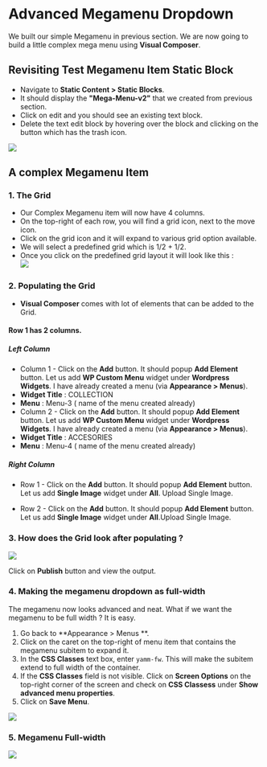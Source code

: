 # Advanced Megamenu Dropdown

We built our simple Megamenu in previous section. We are now going to build a little complex mega menu using **Visual Composer**.

## Revisiting Test Megamenu Item Static Block

* Navigate to **Static Content > Static Blocks**.
* It should display the **"Mega-Menu-v2"** that we created from previous section.
* Click on edit and you should see an existing text block.
* Delete the text edit block by hovering over the block and clicking on the button which has the trash icon.

![](http://transvelo.github.io/docs/bewear/images/edit-test-megamenu-item.png)

## A complex Megamenu Item

### 1. The Grid

* Our Complex Megamenu item will now have 4 columns.
* On the top-right of each row, you will find a grid icon, next to the move icon.
* Click on the grid icon and it will expand to various grid option available.
* We will select a predefined grid which is 1/2 + 1/2.
* Once you click on the predefined grid layout it will look like this :<br/>![](http://transvelo.github.io/docs/bewear/images/vc-two-col-grid-on-selection.png)



### 2. Populating the Grid

* **Visual Composer** comes with lot of elements that can be added to the Grid.

#### Row 1 has 2 columns.
##### Left Column
* Column 1 - Click on the **Add** button. It should popup **Add Element** button. Let us add **WP Custom Menu** widget under **Wordpress Widgets**. I have already created a menu (via **Appearance > Menus**).
 * **Widget Title** : COLLECTION
 * **Menu** : Menu-3 ( name of the menu created already)
* Column 2 -  Click on the **Add** button. It should popup **Add Element** button. Let us add **WP Custom Menu** widget under **Wordpress Widgets**. I have already created a menu (via **Appearance > Menus**).
 * **Widget Title** : ACCESORIES
 * **Menu** : Menu-4 ( name of the menu created already)

##### Right Column

* Row 1 -  Click on the **Add** button. It should popup **Add Element** button. Let us add **Single Image** widget under **All**. Upload Single Image.

* Row 2 -  Click on the **Add** button. It should popup **Add Element** button. Let us add **Single Image** widget under **All**.Upload Single Image.

### 3. How does the Grid look after populating ?

![](http://transvelo.github.io/docs/bewear/images/vc-megamenu-backend-editor.png)

Click on **Publish** button and view the output.

### 4. Making the megamenu dropdown as full-width

The megamenu now looks advanced and neat. What if we want the megamenu to be full width ? It is easy.

1. Go back to **Appearance > Menus **.
2. Click on the caret on the top-right of menu item that contains the megamenu subitem to expand it.
3. In the **CSS Classes** text box, enter `yamm-fw`. This will make the subitem extend to full width of the container.
4. If the **CSS Classes** field is not visible. Click on **Screen Options** on the top-right corner of the screen and check on **CSS Classess** under **Show advanced menu properties**.
4. Click on **Save Menu**.

![](http://transvelo.github.io/docs/bewear/images/yamm-fw.png)

### 5. Megamenu Full-width

![](http://transvelo.github.io/docs/bewear/images/yamm-fw-output.png)



